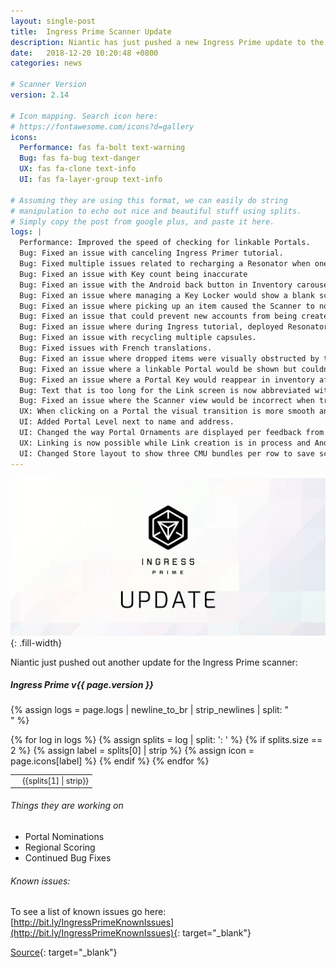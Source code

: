 ```yaml
---
layout: single-post
title:  Ingress Prime Scanner Update
description: Niantic has just pushed a new Ingress Prime update to the public. Kudos to the dev team!
date:   2018-12-20 10:20:48 +0800
categories: news

# Scanner Version
version: 2.14

# Icon mapping. Search icon here:
# https://fontawesome.com/icons?d=gallery
icons:
  Performance: fas fa-bolt text-warning
  Bug: fas fa-bug text-danger
  UX: fas fa-clone text-info
  UI: fas fa-layer-group text-info

# Assuming they are using this format, we can easily do string
# manipulation to echo out nice and beautiful stuff using splits.
# Simply copy the post from google plus, and paste it here.
logs: |
  Performance: Improved the speed of checking for linkable Portals.
  Bug: Fixed an issue with canceling Ingress Primer tutorial.
  Bug: Fixed multiple issues related to recharging a Resonator when one is destroyed
  Bug: Fixed an issue with Key count being inaccurate
  Bug: Fixed an issue with the Android back button in Inventory carousel.
  Bug: Fixed an issue where managing a Key Locker would show a blank screen.
  Bug: Fixed an issue where picking up an item caused the Scanner to not respond.
  Bug: Fixed an issue that could prevent new accounts from being created.
  Bug: Fixed an issue where during Ingress tutorial, deployed Resonators wouldn’t show an Agent’s name
  Bug: Fixed an issue with recycling multiple capsules.
  Bug: Fixed issues with French translations.
  Bug: Fixed an issue where dropped items were visually obstructed by the ground.
  Bug: Fixed an issue where a linkable Portal would be shown but couldn’t be linked.
  Bug: Fixed an issue where a Portal Key would reappear in inventory after being used.
  Bug: Text that is too long for the Link screen is now abbreviated with an ellipse (...).
  Bug: Fixed an issue where the Scanner view would be incorrect when trying to Link a faraway Portal.
  UX: When clicking on a Portal the visual transition is more smooth and stable.
  UI: Added Portal Level next to name and address.
  UI: Changed the way Portal Ornaments are displayed per feedback from Agents who participated in the Recursion Prime Anomaly.
  UX: Linking is now possible while Link creation is in process and Android “back” button will skip the Scanner display of Link creation.
  UI: Changed Store layout to show three CMU bundles per row to save screen space.
---
```


![Ingress Prime Update](/assets/images/news/ingressprimeupdate.png){: .fill-width}

Niantic just pushed out another update for the Ingress Prime scanner:

##### Ingress Prime v{{ page.version }}

{% assign logs = page.logs | newline_to_br | strip_newlines | split: "<br />" %}

<table class="table table-sm table-bordered" style="font-size: 0.9em;">
<tbody>
{% for log in logs %}
  {% assign splits = log | split: ': ' %}
  {% if splits.size == 2 %}
    {% assign label = splits[0] | strip %}
    {% assign icon = page.icons[label] %}
    <tr>
      <td class="text-center"><i class="{{ icon }}"></i></td>
      <td>{{splits[1] | strip}}</td>
    </tr>
  {% endif %}
{% endfor %}
</tbody>
</table>

###### Things they are working on
- Portal Nominations
- Regional Scoring
- Continued Bug Fixes

###### Known issues:
To see a list of known issues go here:
[http://bit.ly/IngressPrimeKnownIssues](http://bit.ly/IngressPrimeKnownIssues){: target="_blank"}

[Source](https://plus.google.com/+Ingress/posts/BKsmRvgwdgg){: target="_blank"}
